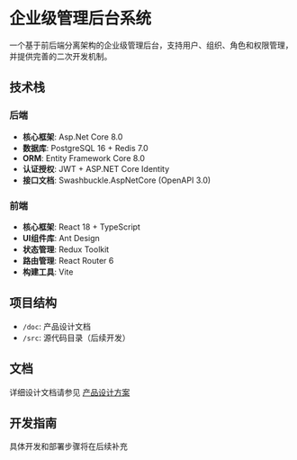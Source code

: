 # 企业级管理后台系统

一个基于前后端分离架构的企业级管理后台，支持用户、组织、角色和权限管理，并提供完善的二次开发机制。

## 技术栈

### 后端
- **核心框架**: Asp.Net Core 8.0
- **数据库**: PostgreSQL 16 + Redis 7.0
- **ORM**: Entity Framework Core 8.0
- **认证授权**: JWT + ASP.NET Core Identity
- **接口文档**: Swashbuckle.AspNetCore (OpenAPI 3.0)

### 前端
- **核心框架**: React 18 + TypeScript
- **UI组件库**: Ant Design
- **状态管理**: Redux Toolkit
- **路由管理**: React Router 6
- **构建工具**: Vite

## 项目结构
- `/doc`: 产品设计文档
- `/src`: 源代码目录（后续开发）

## 文档
详细设计文档请参见 [产品设计方案](doc/product_design.md)

## 开发指南
具体开发和部署步骤将在后续补充